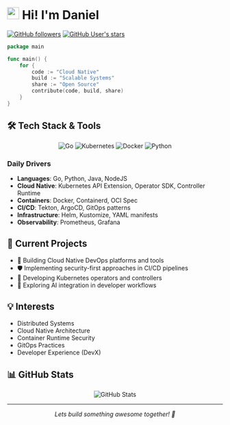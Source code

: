 # <img src="https://media.giphy.com/media/hvRJCLFzcasrR4ia7z/giphy.gif" width="28"> Hi! I'm Daniel

[![GitHub followers](https://img.shields.io/github/followers/danielfbm?style=social)](https://github.com/danielfbm)
[![GitHub User's stars](https://img.shields.io/github/stars/danielfbm?style=social)](https://github.com/danielfbm)

```go
package main

func main() {
    for {
        code := "Cloud Native"
        build := "Scalable Systems"
        share := "Open Source"
        contribute(code, build, share)
    }
}
```

## 🛠️ Tech Stack & Tools

<p align="center">
  <img src="https://img.shields.io/badge/Go-00ADD8?style=for-the-badge&logo=go&logoColor=white" alt="Go"/>
  <img src="https://img.shields.io/badge/Kubernetes-326CE5?style=for-the-badge&logo=kubernetes&logoColor=white" alt="Kubernetes"/>
  <img src="https://img.shields.io/badge/Docker-2496ED?style=for-the-badge&logo=docker&logoColor=white" alt="Docker"/>
  <img src="https://img.shields.io/badge/Python-3776AB?style=for-the-badge&logo=python&logoColor=white" alt="Python"/>
</p>

### Daily Drivers
- **Languages**: Go, Python, Java, NodeJS
- **Cloud Native**: Kubernetes API Extension, Operator SDK, Controller Runtime
- **Containers**: Docker, Containerd, OCI Spec
- **CI/CD**: Tekton, ArgoCD, GitOps patterns
- **Infrastructure**: Helm, Kustomize, YAML manifests
- **Observability**: Prometheus, Grafana

## 🔭 Current Projects

- 🔧 Building Cloud Native DevOps platforms and tools
- 🛡️ Implementing security-first approaches in CI/CD pipelines
- 🧩 Developing Kubernetes operators and controllers
- 🤖 Exploring AI integration in developer workflows

## 💡 Interests

- Distributed Systems
- Cloud Native Architecture
- Container Runtime Security
- GitOps Practices
- Developer Experience (DevX)

## 📊 GitHub Stats

<p align="center">
  <img src="https://github-readme-stats.vercel.app/api?username=danielfbm&show_icons=true&theme=radical" alt="GitHub Stats" />
</p>

---

<p align="center">
<i>Lets build something awesome together! 🚀</i>
</p>
